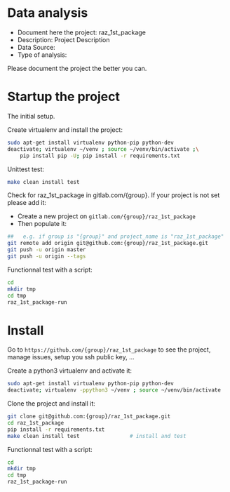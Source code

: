 # Data analysis
- Document here the project: raz_1st_package
- Description: Project Description
- Data Source:
- Type of analysis:

Please document the project the better you can.

# Startup the project

The initial setup.

Create virtualenv and install the project:
```bash
sudo apt-get install virtualenv python-pip python-dev
deactivate; virtualenv ~/venv ; source ~/venv/bin/activate ;\
    pip install pip -U; pip install -r requirements.txt
```

Unittest test:
```bash
make clean install test
```

Check for raz_1st_package in gitlab.com/{group}.
If your project is not set please add it:

- Create a new project on `gitlab.com/{group}/raz_1st_package`
- Then populate it:

```bash
##   e.g. if group is "{group}" and project_name is "raz_1st_package"
git remote add origin git@github.com:{group}/raz_1st_package.git
git push -u origin master
git push -u origin --tags
```

Functionnal test with a script:

```bash
cd
mkdir tmp
cd tmp
raz_1st_package-run
```

# Install

Go to `https://github.com/{group}/raz_1st_package` to see the project, manage issues,
setup you ssh public key, ...

Create a python3 virtualenv and activate it:

```bash
sudo apt-get install virtualenv python-pip python-dev
deactivate; virtualenv -ppython3 ~/venv ; source ~/venv/bin/activate
```

Clone the project and install it:

```bash
git clone git@github.com:{group}/raz_1st_package.git
cd raz_1st_package
pip install -r requirements.txt
make clean install test                # install and test
```
Functionnal test with a script:

```bash
cd
mkdir tmp
cd tmp
raz_1st_package-run
```
